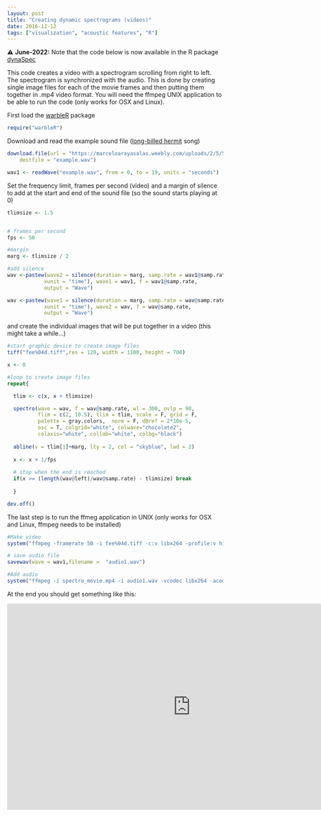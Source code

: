 ```yaml
---
layout: post
title: "Creating dynamic spectrograms (videos)"
date: 2016-12-12
tags: ["visualization", "acoustic features", "R"]
---
```


<div class="alert alert-warning">
⚠️ <b>June-2022:</b> Note that the code below is now available in the R package <a href="https://marce10.github.io/dynaSpec/">dynaSpec</a>
</div>


This code creates a video with a spectrogram scrolling from right to left. The spectrogram is synchronized with the audio. This is done by creating single image files for each of the movie frames and then putting them together in .mp4 video format. You will need  the ffmpeg UNIX application to be able to run the code (only works for OSX and Linux).  

First load the [warbleR](https://cran.r-project.org/package=warbleR) package 


```r
require("warbleR")
```

Download and read the example sound file ([long-billed hermit](https://birdsoftheworld.org/bow/species/lobher/cur/introduction) song)


```r
download.file(url = "https://marceloarayasalas.weebly.com/uploads/2/5/5/2/25524573/0.sur.2014.7.3.8.31.wav", 
    destfile = "example.wav")

wav1 <- readWave("example.wav", from = 0, to = 19, units = "seconds")
```

Set the frequency limit, frames per second (video) and a margin of silence to add at the start and end of the sound file (so the sound starts playing at 0)


```r
tlimsize <- 1.5


# frames per second
fps <- 50

#margin
marg <- tlimsize / 2

#add silence
wav <-pastew(wave2 = silence(duration = marg, samp.rate = wav1@samp.rate, 
            xunit = "time"), wave1 = wav1, f = wav1@samp.rate, 
            output = "Wave")

wav <-pastew(wave1 = silence(duration = marg, samp.rate = wav@samp.rate, 
            xunit = "time"), wave2 = wav, f = wav@samp.rate,
            output = "Wave")
```

 and create the individual images that will be put together in a video (this might take a while...)
 

```r
#start graphic device to create image files
tiff("fee%04d.tiff",res = 120, width = 1100, height = 700)

x <- 0

#loop to create image files 
repeat{

  tlim <- c(x, x + tlimsize)

  spectro(wave = wav, f = wav@samp.rate, wl = 300, ovlp = 90, 
          flim = c(2, 10.5), tlim = tlim, scale = F, grid = F, 
          palette = gray.colors,  norm = F, dBref = 2*10e-5, 
          osc = T, colgrid="white", colwave="chocolate2", 
          colaxis="white", collab="white", colbg="black")
  
  abline(v = tlim[1]+marg, lty = 2, col = "skyblue", lwd = 2)
  
  x <- x + 1/fps
  
  # stop when the end is reached
  if(x >= (length(wav@left)/wav@samp.rate) - tlimsize) break
  
  }

dev.off()
```

The last step is to run the ffmeg application in UNIX (only works for OSX and Linux, ffmpeg needs to be installed)


```r
#Make video
system("ffmpeg -framerate 50 -i fee%04d.tiff -c:v libx264 -profile:v high -crf 2 -pix_fmt yuv420p spectro_movie.mp4")

# save audio file
savewav(wave = wav1,filename =  "audio1.wav")

#Add audio
system("ffmpeg -i spectro_movie.mp4 -i audio1.wav -vcodec libx264 -acodec libmp3lame -shortest spectro_movie_audio.mp4")
```

At the end you should get something like this:

<center><iframe allowtransparency="true" style="background: #FFFFFF;" style="border:0px solid lightgrey;"  width="854/2" height="480/2"
src="https://www.youtube.com/embed/McAQaIXeuUQ" 
frameborder="0" 
allow="accelerometer; autoplay; encrypted-media; gyroscope; picture-in-picture" 
allowfullscreen></iframe></center>

